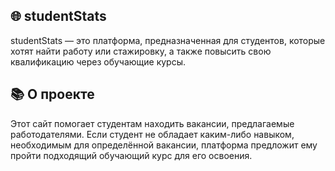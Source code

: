 ## 🌐 studentStats
studentStats — это платформа, предназначенная для студентов, которые хотят найти работу или стажировку, а также повысить свою квалификацию через обучающие курсы.

## 📚 О проекте
Этот сайт помогает студентам находить вакансии, предлагаемые работодателями. Если студент не обладает каким-либо навыком, необходимым для определённой вакансии, платформа предложит ему пройти подходящий обучающий курс для его освоения.
